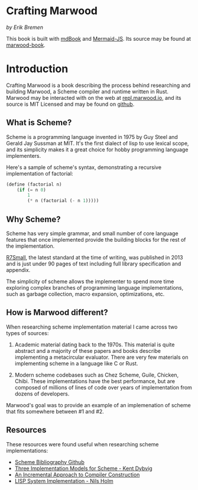 # Crafting Marwood

*by Erik Bremen*

This book is built with [mdBook](https://github.com/rust-lang/mdBook) and [Mermaid-JS](https://mermaid-js.github.io). Its source may be found at [marwood-book](https://github.com/strtok/marwood-book).

# Introduction

Crafting Marwood is a book describing the process behind researching and building Marwood, a Scheme compiler and runtime written in Rust. Marwood may be interacted with on the web at [repl.marwood.io](https://repl.marwood.io), and its source is MIT Licensed and may be found on [github](https://github.com/strtok/marwood).

## What is Scheme?

Scheme is a programming language invented in 1975 by Guy Steel and Gerald Jay Sussman at MIT. It's the first dialect of lisp to use lexical scope, and its simplicity makes it a great choice for hobby programming language implementers.

Here's a sample of scheme's syntax, demonstrating a recursive implementation of factorial:

```scheme
(define (factorial n)
    (if (= n 0) 
        1
        (* n (factorial (- n 1)))))
```

## Why Scheme?

Scheme has very simple grammar, and small number of core language features that once implemented provide the building blocks for the rest of the implementation.

[R7Small](https://small.r7rs.org), the latest standard at the time of writing, was published in 2013 and is just under 90 pages of text including full library specification and appendix.

The simplicity of scheme allows the implementer to spend more time exploring complex branches of programming language implementations, such as garbage collection, macro expansion, optimizations, etc.

## How is Marwood different?

When researching scheme implementation material I came across two types of sources:

1. Academic material dating back to the 1970s. This material is quite abstract and a majority of these papers and books describe implementing a metacircular evaluator. There are very few materials on implementing scheme in a language like C or Rust.
   
2. Modern scheme codebases such as Chez Scheme, Guile, Chicken, Chibi. These implementations have the best performance, but are composed of millions of lines of code over years of implementation from dozens of developers. 

Marwood's goal was to provide an example of an implemenation of scheme that fits somewhere between #1 and #2.

## Resources

These resources were found useful when researching scheme implementations:

- [Scheme Bibliography Github](https://github.com/schemedoc/bibliography)
- [Three Implementation Models for Scheme - Kent Dybvig](https://dl.acm.org/doi/10.5555/37555)
- [An Incremental Approach to Compiler Construction](http://scheme2006.cs.uchicago.edu/11-ghuloum.pdf)
- [LISP System Implementation - Nils Holm](http://t3x.org/lsi/index.html)